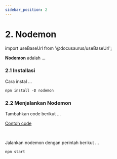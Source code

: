 ```yaml
---
sidebar_position: 2
---
```


# 2. Nodemon

import useBaseUrl from '@docusaurus/useBaseUrl';

**Nodemon** adalah ...

### 2.1 Installasi

Cara instal ...

```
npm install -D nodemon
```

### 2.2 Menjalankan Nodemon

Tambahkan code berikut ...

<a class="btn-example-code" href="https://github.com/demo-dumbways/ebook-code-results-stage-2-backend/blob/2-expressjs-fundamental/package.json">
Contoh code
</a>

<br />
<br />

```json title=package.json

```

Jalankan nodemon dengan perintah berikut ...

```
npm start
```
